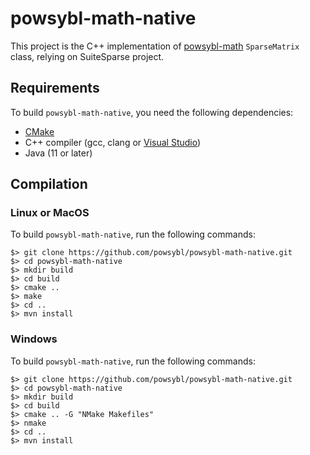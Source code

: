 # powsybl-math-native
This project is the C++ implementation of [powsybl-math](https://github.com/powsybl/powsybl-core) `SparseMatrix` class, relying on SuiteSparse project.

## Requirements
To build `powsybl-math-native`, you need the following dependencies:
- [CMake](https://cmake.org/download)
- C++ compiler (gcc, clang or [Visual Studio](https://visualstudio.microsoft.com/fr/vs/features/cplusplus/))
- Java (11 or later)

## Compilation

### Linux or MacOS
To build `powsybl-math-native`, run the following commands:
```
$> git clone https://github.com/powsybl/powsybl-math-native.git
$> cd powsybl-math-native
$> mkdir build
$> cd build
$> cmake ..
$> make 
$> cd ..
$> mvn install
````

### Windows
To build `powsybl-math-native`, run the following commands:
```
$> git clone https://github.com/powsybl/powsybl-math-native.git
$> cd powsybl-math-native
$> mkdir build
$> cd build
$> cmake .. -G "NMake Makefiles"
$> nmake 
$> cd ..
$> mvn install
````
